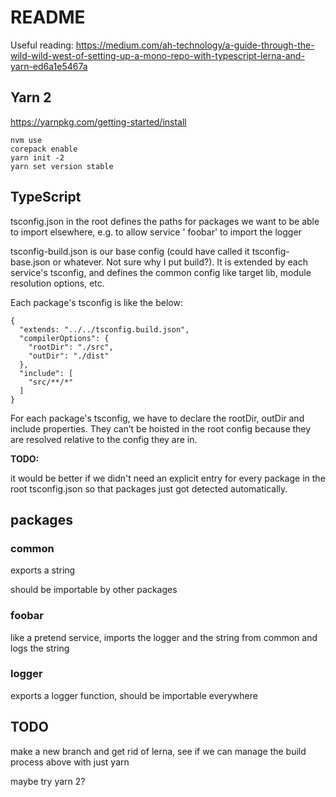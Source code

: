 # README

Useful reading:
https://medium.com/ah-technology/a-guide-through-the-wild-wild-west-of-setting-up-a-mono-repo-with-typescript-lerna-and-yarn-ed6a1e5467a

## Yarn 2

https://yarnpkg.com/getting-started/install
```
nvm use
corepack enable
yarn init -2
yarn set version stable
```


## TypeScript

tsconfig.json in the root defines the paths for packages we want to be able to import elsewhere, e.g. to allow service '
foobar' to import the logger

tsconfig-build.json is our base config (could have called it tsconfig-base.json or whatever. Not sure why I put build?).
It is extended by each service's tsconfig, and defines the common config like target lib, module resolution options,
etc.

Each package's tsconfig is like the below:

```
{
  "extends: "../../tsconfig.build.json",
  "compilerOptions": {
    "rootDir": "./src",
    "outDir": "./dist"
  },
  "include": [
    "src/**/*"
  ]
}
```

For each package's tsconfig, we have to declare the rootDir, outDir and include properties. They can’t be hoisted in the
root config because they are resolved relative to the config they are in.

**TODO:**

it would be better if we didn't need an explicit entry for every package in the root tsconfig.json so that packages just
got detected automatically.

## packages

### common

exports a string

should be importable by other packages

### foobar

like a pretend service, imports the logger and the string from common and logs the string

### logger

exports a logger function, should be importable everywhere

## TODO

make a new branch and get rid of lerna, see if we can manage the build process above with just yarn

maybe try yarn 2?
